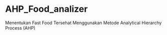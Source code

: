 # AHP_Food_analizer
Menentukan Fast Food Tersehat Menggunakan Metode Analytical Hierarchy Process (AHP)
